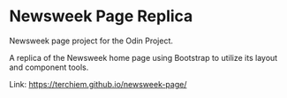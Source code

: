 # Newsweek Page Replica
Newsweek page project for the Odin Project.

A replica of the Newsweek home page using Bootstrap to utilize its layout and component tools.

Link: https://terchiem.github.io/newsweek-page/